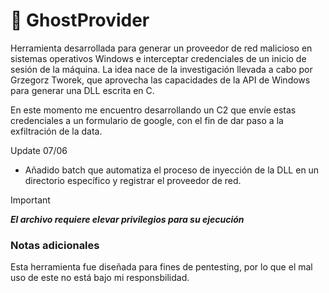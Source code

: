 
# 👻 GhostProvider
Herramienta desarrollada para generar un proveedor de red malicioso en sistemas operativos Windows e interceptar credenciales de un inicio de sesión de la máquina. La idea nace de la investigación 
llevada a cabo por Grzegorz Tworek, que aprovecha las capacidades de la API de Windows para generar una DLL escrita en C. 

En este momento me encuentro desarrollando un C2 que envíe estas credenciales a un formulario de google, con el fin de dar paso a la exfiltración de la data.

Update 07/06
- Añadido batch que automatiza el proceso de inyección de la DLL en un directorio específico y registrar el proveedor de red.

> [!IMPORTANT]
> ***El archivo requiere elevar privilegios para su ejecución***

### Notas adicionales
Esta herramienta fue diseñada para fines de pentesting, por lo que el mal uso de este no está bajo mi responsbilidad.
